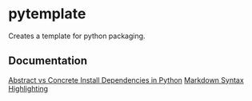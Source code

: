# pytemplate
Creates a template for python packaging.

## Documentation

[Abstract vs Concrete Install Dependencies in Python](https://caremad.io/posts/2013/07/setup-vs-requirement)
[Markdown Syntax Highlighting](https://support.codebasehq.com/articles/tips-tricks/syntax-highlighting-in-markdown)
